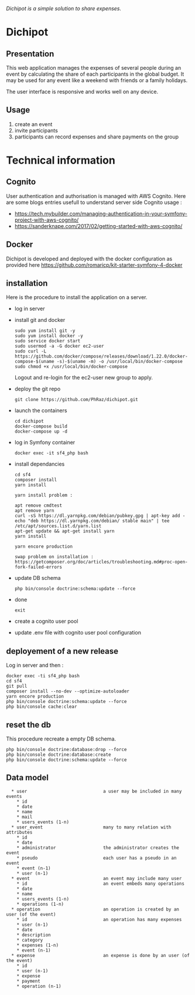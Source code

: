 _Dichipot is a simple solution to share expenses._

# Dichipot

## Presentation

This web application manages the expenses of several people during an event by calculating the share of each participants in the global budget. It may be used for any event like a weekend with friends or a family holidays.

The user interface is responsive and works well on any device.

## Usage

1. create an event
2. invite participants
3. participants can record expenses and share payments on the group

# Technical information

## Cognito 

User authentication and authorisation is managed with AWS Cognito. 
Here are some blogs entries usefull to understand server side Cognito usage :
- https://tech.mybuilder.com/managing-authentication-in-your-symfony-project-with-aws-cognito/
- https://sanderknape.com/2017/02/getting-started-with-aws-cognito/

## Docker

Dichipot is developed and deployed with the docker configuration as provided here 
https://github.com/romaricp/kit-starter-symfony-4-docker 

## installation

Here is the procedure to install the application on a server.
- log in server
- install git and docker
  ```
  sudo yum install git -y
  sudo yum install docker -y
  sudo service docker start
  sudo usermod -a -G docker ec2-user
  sudo curl -L https://github.com/docker/compose/releases/download/1.22.0/docker-compose-$(uname -s)-$(uname -m) -o /usr/local/bin/docker-compose
  sudo chmod +x /usr/local/bin/docker-compose
  ```
  Logout and re-login for the ec2-user new group to apply.
  
- deploy the git repo
  ```
  git clone https://github.com/PhRaz/dichipot.git
  ```
- launch the containers
  ```
  cd dichipot
  docker-compose build
  docker-compose up -d
  ```
- log in Symfony container
  ```
  docker exec -it sf4_php bash
  ```
- install dependancies
  ```
  cd sf4
  composer install
  yarn install
  
  yarn install problem :
  
  apt remove cmdtest
  apt remove yarn
  curl -sS https://dl.yarnpkg.com/debian/pubkey.gpg | apt-key add -
  echo "deb https://dl.yarnpkg.com/debian/ stable main" | tee /etc/apt/sources.list.d/yarn.list
  apt-get update && apt-get install yarn
  yarn install
  
  yarn encore production
  
  swap problem on installation :
  https://getcomposer.org/doc/articles/troubleshooting.md#proc-open-fork-failed-errors
  ```
- update DB schema
  ```
  php bin/console doctrine:schema:update --force
  ```
- done
  ```
  exit
  ```
- create a cognito user pool 
- update .env file with cognito user pool configuration

## deployement of a new release

Log in server and then :

```
docker exec -ti sf4_php bash
cd sf4
git pull
composer install --no-dev --optimize-autoloader
yarn encore production
php bin/console doctrine:schema:update --force
php bin/console cache:clear
```

## reset the db

This procedure recreate a empty DB schema.

```
php bin/console doctrine:database:drop --force
php bin/console doctrine:database:create
php bin/console doctrine:schema:update --force
```

## Data model

```
  * user                             a user may be included in many events
    * id
    * date
    * name
    * mail
    * users_events (1-n)             
  * user_event                       many to many relation with attributes
    * id
    * date
    * administrator                  the administrator creates the event
    * pseudo                         each user has a pseudo in an event
    * event (n-1)
    * user (n-1)
  * event                            an event may include many user
    * id                             an event embeds many operations
    * date
    * name
    * users_events (1-n)
    * operations (1-n)
  * operation                        an operation is created by an user (of the event)
    * id                             an operation has many expenses
    * user (n-1)
    * date
    * description
    * category
    * expenses (1-n)
    * event (n-1)
  * expense                          an expense is done by an user (of the event)
    * id
    * user (n-1)
    * expense
    * payment
    * operation (n-1)
```
